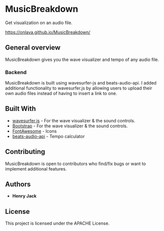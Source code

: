 # MusicBreakdown

Get visualization on an audio file.

https://onlava.github.io/MusicBreakdown/

## General overview

MusicBreakdown gives you the wave visualizer and tempo of any audio file.

### Backend

MusicBreakdown is built using wavesurfer-js and beats-audio-api. I added additional functionality to wavesurfer.js by allowing users to upload their own audio files instead of having to insert a link to one.

## Built With

* [wavesurfer.js](https://wavesurfer-js.org/) - For the wave visualizer & the sound controls.
* [Bootstrap](https://getbootstrap.com/) - For the wave visualizer & the sound controls.
* [FontAwesome](https://fontawesome.com/) - Icons
* [beats-audio-api](https://github.com/JMPerez/beats-audio-api/) - Tempo calculator

## Contributing

MusicBreakdown is open to contributors who find/fix bugs or want to implement additional features.

## Authors

* **Henry Jack** 

## License

This project is licensed under the APACHE License.
